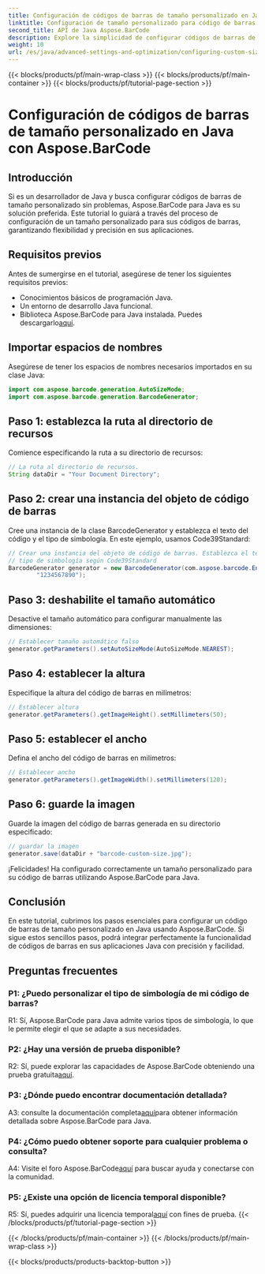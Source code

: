 ```yaml
---
title: Configuración de códigos de barras de tamaño personalizado en Java con Aspose.BarCode
linktitle: Configuración de tamaño personalizado para código de barras
second_title: API de Java Aspose.BarCode
description: Explore la simplicidad de configurar códigos de barras de tamaño personalizado en Java con Aspose.BarCode. Siga nuestro tutorial paso a paso para una configuración precisa.
weight: 10
url: /es/java/advanced-settings-and-optimization/configuring-custom-size-barcode/
---
```


{{< blocks/products/pf/main-wrap-class >}}
{{< blocks/products/pf/main-container >}}
{{< blocks/products/pf/tutorial-page-section >}}

# Configuración de códigos de barras de tamaño personalizado en Java con Aspose.BarCode

## Introducción

Si es un desarrollador de Java y busca configurar códigos de barras de tamaño personalizado sin problemas, Aspose.BarCode para Java es su solución preferida. Este tutorial lo guiará a través del proceso de configuración de un tamaño personalizado para sus códigos de barras, garantizando flexibilidad y precisión en sus aplicaciones.

## Requisitos previos

Antes de sumergirse en el tutorial, asegúrese de tener los siguientes requisitos previos:

- Conocimientos básicos de programación Java.
- Un entorno de desarrollo Java funcional.
-  Biblioteca Aspose.BarCode para Java instalada. Puedes descargarlo[aquí](https://releases.aspose.com/barcode/java/).

## Importar espacios de nombres

Asegúrese de tener los espacios de nombres necesarios importados en su clase Java:

```java
import com.aspose.barcode.generation.AutoSizeMode;
import com.aspose.barcode.generation.BarcodeGenerator;

```

## Paso 1: establezca la ruta al directorio de recursos

Comience especificando la ruta a su directorio de recursos:

```java
// La ruta al directorio de recursos.
String dataDir = "Your Document Directory";
```

## Paso 2: crear una instancia del objeto de código de barras

Cree una instancia de la clase BarcodeGenerator y establezca el texto del código y el tipo de simbología. En este ejemplo, usamos Code39Standard:

```java
// Crear una instancia del objeto de código de barras. Establezca el texto del código para el código de barras y el
// tipo de simbología según Code39Standard
BarcodeGenerator generator = new BarcodeGenerator(com.aspose.barcode.EncodeTypes.CODE_39_STANDARD,
		"1234567890");
```

## Paso 3: deshabilite el tamaño automático

Desactive el tamaño automático para configurar manualmente las dimensiones:

```java
// Establecer tamaño automático falso
generator.getParameters().setAutoSizeMode(AutoSizeMode.NEAREST);
```

## Paso 4: establecer la altura

Especifique la altura del código de barras en milímetros:

```java
// Establecer altura
generator.getParameters().getImageHeight().setMillimeters(50);
```

## Paso 5: establecer el ancho

Defina el ancho del código de barras en milímetros:

```java
// Establecer ancho
generator.getParameters().getImageWidth().setMillimeters(120);
```

## Paso 6: guarde la imagen

Guarde la imagen del código de barras generada en su directorio especificado:

```java
// guardar la imagen
generator.save(dataDir + "barcode-custom-size.jpg");
```

¡Felicidades! Ha configurado correctamente un tamaño personalizado para su código de barras utilizando Aspose.BarCode para Java.

## Conclusión

En este tutorial, cubrimos los pasos esenciales para configurar un código de barras de tamaño personalizado en Java usando Aspose.BarCode. Si sigue estos sencillos pasos, podrá integrar perfectamente la funcionalidad de códigos de barras en sus aplicaciones Java con precisión y facilidad.

## Preguntas frecuentes

### P1: ¿Puedo personalizar el tipo de simbología de mi código de barras?

R1: Sí, Aspose.BarCode para Java admite varios tipos de simbología, lo que le permite elegir el que se adapte a sus necesidades.

### P2: ¿Hay una versión de prueba disponible?

 R2: Sí, puede explorar las capacidades de Aspose.BarCode obteniendo una prueba gratuita[aquí](https://releases.aspose.com/).

### P3: ¿Dónde puedo encontrar documentación detallada?

 A3: consulte la documentación completa[aquí](https://reference.aspose.com/barcode/java/)para obtener información detallada sobre Aspose.BarCode para Java.

### P4: ¿Cómo puedo obtener soporte para cualquier problema o consulta?

 A4: Visite el foro Aspose.BarCode[aquí](https://forum.aspose.com/c/barcode/13) para buscar ayuda y conectarse con la comunidad.

### P5: ¿Existe una opción de licencia temporal disponible?

 R5: Sí, puedes adquirir una licencia temporal[aquí](https://purchase.aspose.com/temporary-license/) con fines de prueba.
{{< /blocks/products/pf/tutorial-page-section >}}

{{< /blocks/products/pf/main-container >}}
{{< /blocks/products/pf/main-wrap-class >}}

{{< blocks/products/products-backtop-button >}}
